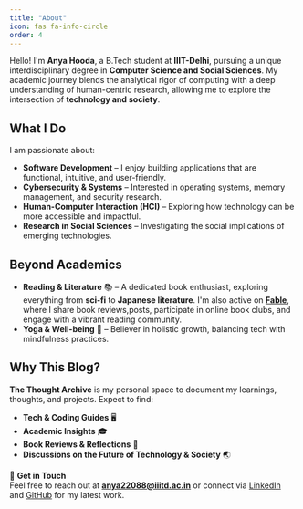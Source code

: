```yaml
---
title: "About"
icon: fas fa-info-circle
order: 4
---
```

  

Hello! I'm **Anya Hooda**, a B.Tech student at **IIIT-Delhi**, pursuing a unique interdisciplinary degree in **Computer Science and Social Sciences**. My academic journey blends the analytical rigor of computing with a deep understanding of human-centric research, allowing me to explore the intersection of **technology and society**.  

## What I Do  
I am passionate about:  
- **Software Development** – I enjoy building applications that are functional, intuitive, and user-friendly.  
- **Cybersecurity & Systems** – Interested in operating systems, memory management, and security research.  
- **Human-Computer Interaction (HCI)** – Exploring how technology can be more accessible and impactful.  
- **Research in Social Sciences** – Investigating the social implications of emerging technologies.  

## Beyond Academics  
- **Reading & Literature** 📚 – A dedicated book enthusiast, exploring everything from **sci-fi** to **Japanese literature**. I'm also active on **[Fable](https://fable.co/anya-hooda-872707865341)**, where I share book reviews,posts, participate in online book clubs, and engage with a vibrant reading community.
- **Yoga & Well-being** 🧘 – Believer in holistic growth, balancing tech with mindfulness practices.  

## Why This Blog?  
**The Thought Archive** is my personal space to document my learnings, thoughts, and projects. Expect to find:  
- **Tech & Coding Guides** 🖥️  
- **Academic Insights** 🎓  
- **Book Reviews & Reflections** 📖  
- **Discussions on the Future of Technology & Society** 🌏  

📩 **Get in Touch**  
Feel free to reach out at **[anya22088@iiitd.ac.in](mailto:anya22088@iiitd.ac.in)** or connect via [LinkedIn](https://www.linkedin.com/in/anya-h-896788255/) and [GitHub](https://github.com/anya2041) for my latest work.  
